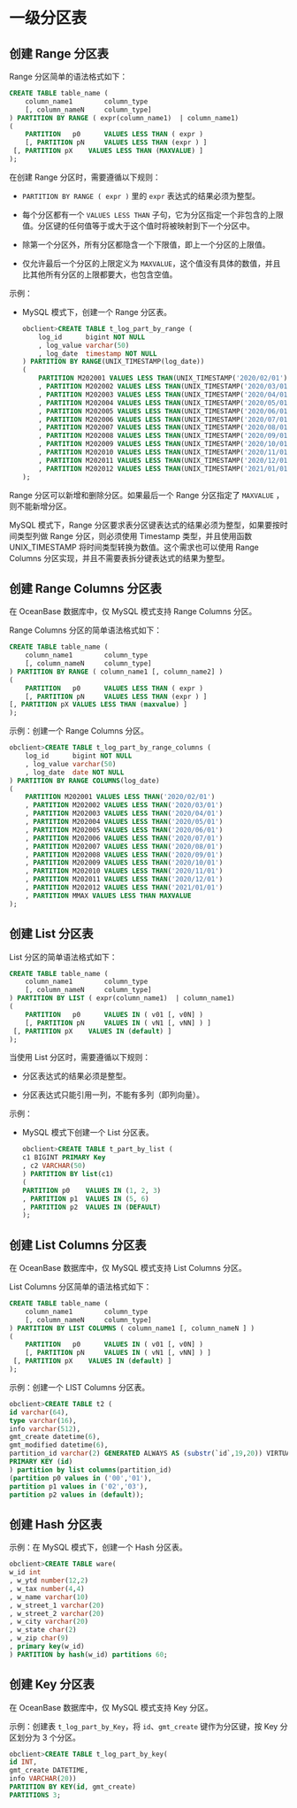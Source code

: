 一级分区表 
==========================



创建 Range 分区表 
---------------------------------

Range 分区简单的语法格式如下：

```sql
CREATE TABLE table_name (
    column_name1        column_type
    [, column_nameN     column_type]
) PARTITION BY RANGE ( expr(column_name1)  | column_name1)
(
    PARTITION   p0      VALUES LESS THAN ( expr )
    [, PARTITION pN     VALUES LESS THAN (expr ) ]
 [, PARTITION pX    VALUES LESS THAN (MAXVALUE) ]
);
```



在创建 Range 分区时，需要遵循以下规则：

* `PARTITION BY RANGE ( expr )` 里的 `expr` 表达式的结果必须为整型。

  

* 每个分区都有一个 `VALUES LESS THAN` 子句，它为分区指定一个非包含的上限值。分区键的任何值等于或大于这个值时将被映射到下一个分区中。

  

* 除第一个分区外，所有分区都隐含一个下限值，即上一个分区的上限值。

  

* 仅允许最后一个分区的上限定义为 `MAXVALUE`，这个值没有具体的数值，并且比其他所有分区的上限都要大，也包含空值。

  




示例：

* MySQL 模式下，创建一个 Range 分区表。

  ```sql
  obclient>CREATE TABLE t_log_part_by_range (
      log_id      bigint NOT NULL 
      , log_value varchar(50)
      , log_date  timestamp NOT NULL  
  ) PARTITION BY RANGE(UNIX_TIMESTAMP(log_date)) 
  (
      PARTITION M202001 VALUES LESS THAN(UNIX_TIMESTAMP('2020/02/01'))
      , PARTITION M202002 VALUES LESS THAN(UNIX_TIMESTAMP('2020/03/01'))
      , PARTITION M202003 VALUES LESS THAN(UNIX_TIMESTAMP('2020/04/01'))
      , PARTITION M202004 VALUES LESS THAN(UNIX_TIMESTAMP('2020/05/01'))
      , PARTITION M202005 VALUES LESS THAN(UNIX_TIMESTAMP('2020/06/01'))
      , PARTITION M202006 VALUES LESS THAN(UNIX_TIMESTAMP('2020/07/01'))
      , PARTITION M202007 VALUES LESS THAN(UNIX_TIMESTAMP('2020/08/01'))
      , PARTITION M202008 VALUES LESS THAN(UNIX_TIMESTAMP('2020/09/01'))
      , PARTITION M202009 VALUES LESS THAN(UNIX_TIMESTAMP('2020/10/01'))
      , PARTITION M202010 VALUES LESS THAN(UNIX_TIMESTAMP('2020/11/01'))
      , PARTITION M202011 VALUES LESS THAN(UNIX_TIMESTAMP('2020/12/01'))
      , PARTITION M202012 VALUES LESS THAN(UNIX_TIMESTAMP('2021/01/01'))
  );
  ```

  




Range 分区可以新增和删除分区。如果最后一个 Range 分区指定了 `MAXVALUE` ，则不能新增分区。

MySQL 模式下，Range 分区要求表分区键表达式的结果必须为整型，如果要按时间类型列做 Range 分区，则必须使用 Timestamp 类型，并且使用函数 UNIX_TIMESTAMP 将时间类型转换为数值。这个需求也可以使用 Range Columns 分区实现，并且不需要表拆分键表达式的结果为整型。

创建 Range Columns 分区表 
-----------------------------------------

在 OceanBase 数据库中，仅 MySQL 模式支持 Range Columns 分区。

Range Columns 分区的简单语法格式如下：

```sql
CREATE TABLE table_name (
    column_name1        column_type
    [, column_nameN     column_type]
) PARTITION BY RANGE ( column_name1 [, column_name2] )
(
    PARTITION   p0      VALUES LESS THAN ( expr )
    [, PARTITION pN     VALUES LESS THAN (expr ) ]
[, PARTITION pX VALUES LESS THAN (maxvalue) ]
);
```



示例：创建一个 Range Columns 分区。

```sql
obclient>CREATE TABLE t_log_part_by_range_columns (
    log_id      bigint NOT NULL 
    , log_value varchar(50)
    , log_date  date NOT NULL  
) PARTITION BY RANGE COLUMNS(log_date) 
(
    PARTITION M202001 VALUES LESS THAN('2020/02/01')
    , PARTITION M202002 VALUES LESS THAN('2020/03/01')
    , PARTITION M202003 VALUES LESS THAN('2020/04/01')
    , PARTITION M202004 VALUES LESS THAN('2020/05/01')
    , PARTITION M202005 VALUES LESS THAN('2020/06/01')
    , PARTITION M202006 VALUES LESS THAN('2020/07/01')
    , PARTITION M202007 VALUES LESS THAN('2020/08/01')
    , PARTITION M202008 VALUES LESS THAN('2020/09/01')
    , PARTITION M202009 VALUES LESS THAN('2020/10/01')
    , PARTITION M202010 VALUES LESS THAN('2020/11/01')
    , PARTITION M202011 VALUES LESS THAN('2020/12/01')
    , PARTITION M202012 VALUES LESS THAN('2021/01/01')
    , PARTITION MMAX VALUES LESS THAN MAXVALUE
);
```



创建 List 分区表 
--------------------------------

List 分区的简单语法格式如下：

```sql
CREATE TABLE table_name (
    column_name1        column_type
    [, column_nameN     column_type]
) PARTITION BY LIST ( expr(column_name1)  | column_name1)
(
    PARTITION   p0      VALUES IN ( v01 [, v0N] )
    [, PARTITION pN     VALUES IN ( vN1 [, vNN] ) ]
 [, PARTITION pX    VALUES IN (default) ]
);
```



当使用 List 分区时，需要遵循以下规则：

* 分区表达式的结果必须是整型。

  

* 分区表达式只能引用一列，不能有多列（即列向量）。

  




示例：

* MySQL 模式下创建一个 List 分区表。

  ```sql
  obclient>CREATE TABLE t_part_by_list ( 
  c1 BIGINT PRIMARY Key
  , c2 VARCHAR(50)
  ) PARTITION BY list(c1) 
  ( 
  PARTITION p0    VALUES IN (1, 2, 3)
  , PARTITION p1  VALUES IN (5, 6)
  , PARTITION p2  VALUES IN (DEFAULT)
  );
  ```

  




创建 List Columns 分区表 
----------------------------------------

在 OceanBase 数据库中，仅 MySQL 模式支持 List Columns 分区。

List Columns 分区简单的语法格式如下：

```sql
CREATE TABLE table_name (
    column_name1        column_type
    [, column_nameN     column_type]
) PARTITION BY LIST COLUMNS ( column_name1 [, column_nameN ] )
(
    PARTITION   p0      VALUES IN ( v01 [, v0N] )
    [, PARTITION pN     VALUES IN ( vN1 [, vNN] ) ]
 [, PARTITION pX    VALUES IN (default) ]
);
```



示例：创建一个 LIST Columns 分区表。

```sql
obclient>CREATE TABLE t2 (
id varchar(64),
type varchar(16),
info varchar(512),
gmt_create datetime(6),
gmt_modified datetime(6),
partition_id varchar(2) GENERATED ALWAYS AS (substr(`id`,19,20)) VIRTUAL,
PRIMARY KEY (id)
) partition by list columns(partition_id)
(partition p0 values in ('00','01'),
partition p1 values in ('02','03'),
partition p2 values in (default));
```



创建 Hash 分区表 
--------------------------------

示例：在 MySQL 模式下，创建一个 Hash 分区表。

```sql
obclient>CREATE TABLE ware(
w_id int
, w_ytd number(12,2)
, w_tax number(4,4)
, w_name varchar(10)
, w_street_1 varchar(20)
, w_street_2 varchar(20)
, w_city varchar(20)
, w_state char(2)
, w_zip char(9)
, primary key(w_id)
) PARTITION by hash(w_id) partitions 60;
```



创建 Key 分区表 
-------------------------------

在 OceanBase 数据库中，仅 MySQL 模式支持 Key 分区。

示例：创建表 `t_log_part_by_Key`，将 `id`、`gmt_create` 键作为分区键，按 Key 分区划分为 3 个分区。

```sql
obclient>CREATE TABLE t_log_part_by_key(
id INT, 
gmt_create DATETIME, 
info VARCHAR(20))
PARTITION BY KEY(id, gmt_create)
PARTITIONS 3;
```


